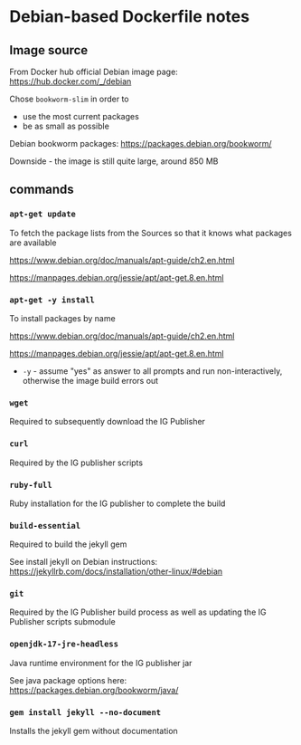 # Debian-based Dockerfile notes

## Image source
From Docker hub official Debian image page: https://hub.docker.com/_/debian

Chose `bookworm-slim` in order to
* use the most current packages
* be as small as possible

Debian bookworm packages: https://packages.debian.org/bookworm/

Downside - the image is still quite large, around 850 MB

## commands
### `apt-get update`
To fetch the package lists from the Sources so that it knows what packages are available

https://www.debian.org/doc/manuals/apt-guide/ch2.en.html

https://manpages.debian.org/jessie/apt/apt-get.8.en.html

### `apt-get -y install`
To install packages by name

https://www.debian.org/doc/manuals/apt-guide/ch2.en.html

https://manpages.debian.org/jessie/apt/apt-get.8.en.html

* `-y` - assume "yes" as answer to all prompts and run non-interactively, otherwise the image build errors out

### `wget`
Required to subsequently download the IG Publisher

### `curl`
Required by the IG publisher scripts

### `ruby-full`
Ruby installation for the IG publisher to complete the build

### `build-essential`
Required to build the jekyll gem

See install jekyll on Debian instructions: https://jekyllrb.com/docs/installation/other-linux/#debian

### `git`
Required by the IG Publisher build process as well as updating the IG Publisher scripts submodule

### `openjdk-17-jre-headless`
Java runtime environment for the IG publisher jar

See java package options here: https://packages.debian.org/bookworm/java/

### `gem install jekyll --no-document`
Installs the jekyll gem without documentation